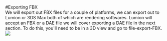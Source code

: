 #Exporting FBX
<br> 
We will export out FBX files for a couple of platforms, we can export out to Lumion or 3DS Max both of which are rendering softwares. Lumion will accept an FBX or a DAE file we will cover exporting a DAE file in the next section. To do this, you'll need to be in a 3D view and go to file-export-FBX. 
<br>
<img src="images/6/ExportFBX.png">
